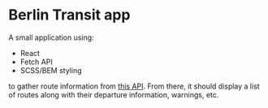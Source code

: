 <h1>Berlin Transit app</h1>
<p>A small application using:</p>
<ul>
    <li>React</li>
    <li>Fetch API</li>
    <li>SCSS/BEM styling</li>
</ul>
<p>to gather route information from <a href="https://github.com/derhuerst/vbb-rest">this API</a>. From there, it should display a list of routes along with their departure information, warnings, etc.</p>